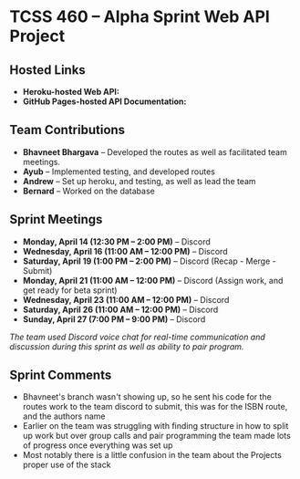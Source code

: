 # TCSS 460 – Alpha Sprint Web API Project

## Hosted Links
- **Heroku-hosted Web API:** 
- **GitHub Pages-hosted API Documentation:** 

## Team Contributions
- **Bhavneet Bhargava** – Developed the routes as well as facilitated team meetings. 
- **Ayub** – Implemented testing, and developed routes
- **Andrew** – Set up heroku, and testing, as well as lead the team
- **Bernard** – Worked on the database 

## Sprint Meetings
- **Monday, April 14 (12:30 PM – 2:00 PM)** – Discord  
- **Wednesday, April 16 (11:00 AM – 12:00 PM)** – Discord
- **Saturday, April 19 (1:00 PM – 2:00 PM)** – Discord (Recap - Merge - Submit)
- **Monday, April 21 (11:00 AM – 12:00 PM)** – Discord (Assign work, and get ready for beta sprint)
- **Wednesday, April 23 (11:00 AM – 12:00 PM)** – Discord
- **Saturday, April 26 (11:00 AM – 12:00 PM)** – Discord
- **Sunday, April 27 (7:00 PM – 9:00 PM)** – Discord

_The team used Discord voice chat for real-time communication and discussion during this sprint as well as ability to pair program._

## Sprint Comments
- Bhavneet's branch wasn't showing up, so he sent his code for the routes work to the team discord to submit, this was for the ISBN route, and the authors name
- Earlier on the team was struggling with finding structure in how to split up work but over group calls and pair programming the team made lots of progress once everything was set up
- Most notably there is a little confusion in the team about the Projects proper use of the stack
 


